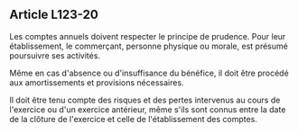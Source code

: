 Article L123-20
----
Les comptes annuels doivent respecter le principe de prudence. Pour leur
établissement, le commerçant, personne physique ou morale, est présumé
poursuivre ses activités.

Même en cas d'absence ou d'insuffisance du bénéfice, il doit être procédé aux
amortissements et provisions nécessaires.

Il doit être tenu compte des risques et des pertes intervenus au cours de
l'exercice ou d'un exercice antérieur, même s'ils sont connus entre la date de
la clôture de l'exercice et celle de l'établissement des comptes.
